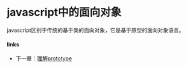 # javascript中的面向对象

javascript区别于传统的基于类的面向对象，它是基于原型的面向对象语言。


#### links

* 下一章：[理解prototype](prototype.md)
